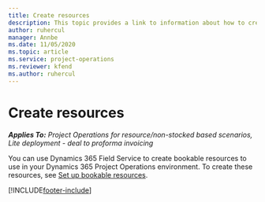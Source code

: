 ```yaml
---
title: Create resources
description: This topic provides a link to information about how to create bookable resources.
author: ruhercul
manager: Annbe
ms.date: 11/05/2020
ms.topic: article
ms.service: project-operations
ms.reviewer: kfend 
ms.author: ruhercul
---
```


# Create resources

_**Applies To:** Project Operations for resource/non-stocked based scenarios, Lite deployment - deal to proforma invoicing_

You can use Dynamics 365 Field Service to create bookable resources to use in your Dynamics 365 Project Operations environment. To create these resources, see [Set up bookable resources](/dynamics365/field-service/set-up-bookable-resources).


[!INCLUDE[footer-include](../includes/footer-banner.md)]
